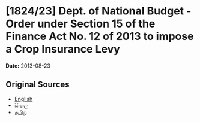 # [1824/23] Dept. of National Budget - Order under Section 15 of the Finance Act No. 12 of 2013 to impose a Crop Insurance Levy

**Date:** 2013-08-23

## Original Sources

- [English](https://documents.gov.lk/view/extra-gazettes/2013/8/1824-23_E.pdf)
- [සිංහල](https://documents.gov.lk/view/extra-gazettes/2013/8/1824-23_S.pdf)
- [தமிழ்](https://documents.gov.lk/view/extra-gazettes/2013/8/1824-23_T.pdf)
